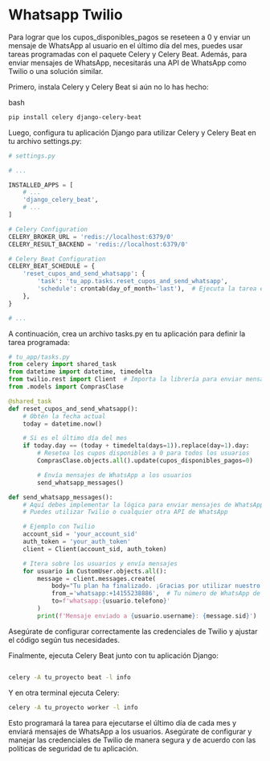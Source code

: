 # Whatsapp Twilio


Para lograr que los cupos_disponibles_pagos se reseteen a 0 y enviar un mensaje de WhatsApp al usuario en el último día del mes, puedes usar tareas programadas con el paquete Celery y Celery Beat. Además, para enviar mensajes de WhatsApp, necesitarás una API de WhatsApp como Twilio o una solución similar.

Primero, instala Celery y Celery Beat si aún no lo has hecho:

bash
```bash
pip install celery django-celery-beat
```
Luego, configura tu aplicación Django para utilizar Celery y Celery Beat en tu archivo settings.py:


```python
# settings.py

# ...

INSTALLED_APPS = [
    # ...
    'django_celery_beat',
    # ...
]

# Celery Configuration
CELERY_BROKER_URL = 'redis://localhost:6379/0'
CELERY_RESULT_BACKEND = 'redis://localhost:6379/0'

# Celery Beat Configuration
CELERY_BEAT_SCHEDULE = {
    'reset_cupos_and_send_whatsapp': {
        'task': 'tu_app.tasks.reset_cupos_and_send_whatsapp',
        'schedule': crontab(day_of_month='last'),  # Ejecuta la tarea el último día del mes
    },
}

# ...
```
A continuación, crea un archivo tasks.py en tu aplicación para definir la tarea programada:



```python
# tu_app/tasks.py
from celery import shared_task
from datetime import datetime, timedelta
from twilio.rest import Client  # Importa la librería para enviar mensajes de WhatsApp
from .models import ComprasClase

@shared_task
def reset_cupos_and_send_whatsapp():
    # Obtén la fecha actual
    today = datetime.now()

    # Si es el último día del mes
    if today.day == (today + timedelta(days=1)).replace(day=1).day:
        # Resetea los cupos disponibles a 0 para todos los usuarios
        ComprasClase.objects.all().update(cupos_disponibles_pagos=0)

        # Envía mensajes de WhatsApp a los usuarios
        send_whatsapp_messages()

def send_whatsapp_messages():
    # Aquí debes implementar la lógica para enviar mensajes de WhatsApp
    # Puedes utilizar Twilio o cualquier otra API de WhatsApp

    # Ejemplo con Twilio
    account_sid = 'your_account_sid'
    auth_token = 'your_auth_token'
    client = Client(account_sid, auth_token)

    # Itera sobre los usuarios y envía mensajes
    for usuario in CustomUser.objects.all():
        message = client.messages.create(
            body="Tu plan ha finalizado. ¡Gracias por utilizar nuestro servicio!",
            from_='whatsapp:+14155238886',  # Tu número de WhatsApp de Twilio
            to=f'whatsapp:{usuario.telefono}'
        )
        print(f'Mensaje enviado a {usuario.username}: {message.sid}')
```

Asegúrate de configurar correctamente las credenciales de Twilio y ajustar el código según tus necesidades.

Finalmente, ejecuta Celery Beat junto con tu aplicación Django:

```bash

celery -A tu_proyecto beat -l info
```
Y en otra terminal ejecuta Celery:



```bash
celery -A tu_proyecto worker -l info
```
Esto programará la tarea para ejecutarse el último día de cada mes y enviará mensajes de WhatsApp a los usuarios. Asegúrate de configurar y manejar las credenciales de Twilio de manera segura y de acuerdo con las políticas de seguridad de tu aplicación.